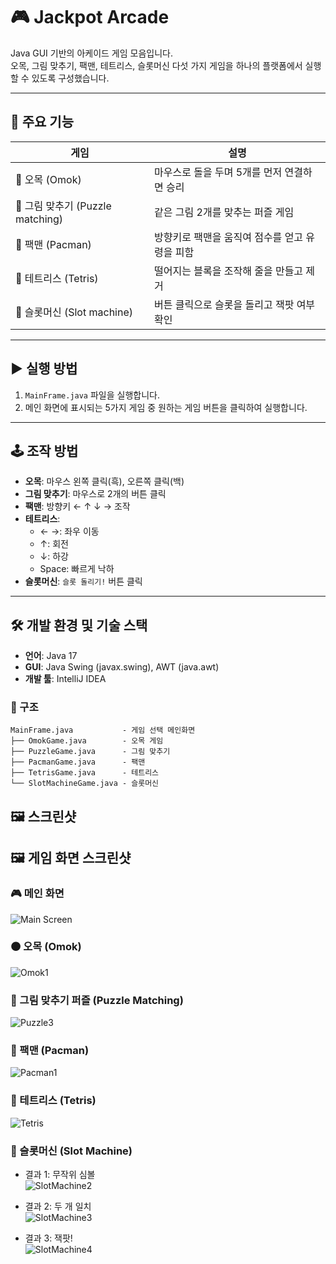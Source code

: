 # 🎮 Jackpot Arcade

Java GUI 기반의 아케이드 게임 모음입니다.  
오목, 그림 맞추기, 팩맨, 테트리스, 슬롯머신 다섯 가지 게임을 하나의 플랫폼에서 실행할 수 있도록 구성했습니다.

---

## 📌 주요 기능

| 게임                          | 설명 |
|-----------------------------|------|
| 🎯 오목 (Omok)                | 마우스로 돌을 두며 5개를 먼저 연결하면 승리 |
| 🧩 그림 맞추기 (Puzzle matching) | 같은 그림 2개를 맞추는 퍼즐 게임 |
| 👻 팩맨 (Pacman)              | 방향키로 팩맨을 움직여 점수를 얻고 유령을 피함 |
| 🧱 테트리스 (Tetris)            | 떨어지는 블록을 조작해 줄을 만들고 제거 |
| 🎰 슬롯머신 (Slot machine)      | 버튼 클릭으로 슬롯을 돌리고 잭팟 여부 확인 |

---

## ▶ 실행 방법

1. `MainFrame.java` 파일을 실행합니다.
2. 메인 화면에 표시되는 5가지 게임 중 원하는 게임 버튼을 클릭하여 실행합니다.

---

## 🕹️ 조작 방법

- **오목**: 마우스 왼쪽 클릭(흑), 오른쪽 클릭(백)
- **그림 맞추기**: 마우스로 2개의 버튼 클릭
- **팩맨**: 방향키 ← ↑ ↓ → 조작
- **테트리스**:
    - ← →: 좌우 이동
    - ↑: 회전
    - ↓: 하강
    - Space: 빠르게 낙하
- **슬롯머신**: `슬롯 돌리기!` 버튼 클릭

---

## 🛠 개발 환경 및 기술 스택

- **언어**: Java 17
- **GUI**: Java Swing (javax.swing), AWT (java.awt)
- **개발 툴**: IntelliJ IDEA

### 📂 구조
```
MainFrame.java           - 게임 선택 메인화면
├── OmokGame.java        - 오목 게임
├── PuzzleGame.java      - 그림 맞추기
├── PacmanGame.java      - 팩맨
├── TetrisGame.java      - 테트리스
└── SlotMachineGame.java - 슬롯머신
```

## 🖼️ 스크린샷

## 🖼️ 게임 화면 스크린샷

### 🎮 메인 화면
![Main Screen](./screenshots/MainFrame.png)


### 🟤 오목 (Omok)
  ![Omok1](./screenshots/omok1.png)


### 🧩 그림 맞추기 퍼즐 (Puzzle Matching)
  ![Puzzle3](./screenshots/puzzle3.png)


### 👻 팩맨 (Pacman)
  ![Pacman1](./screenshots/pacman1.png)


### 🧱 테트리스 (Tetris) 
  ![Tetris](./screenshots/tetris.png)


### 🎰 슬롯머신 (Slot Machine)

- 결과 1: 무작위 심볼  
  ![SlotMachine2](./screenshots/slotmachine2.png)

- 결과 2: 두 개 일치  
  ![SlotMachine3](./screenshots/slotmachine3.png)

- 결과 3: 잭팟!  
  ![SlotMachine4](./screenshots/slotmachine4.png)


